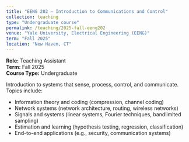 ```yaml
---
title: "EENG 202 – Introduction to Communications and Control"
collection: teaching
type: "Undergraduate course"
permalink: /teaching/2025-fall-eeng202
venue: "Yale University, Electrical Engineering (EENG)"
term: "Fall 2025"
location: "New Haven, CT"
---
```


**Role:** Teaching Assistant  
**Term:** Fall 2025  
**Course Type:** Undergraduate

Introduction to systems that sense, process, control, and communicate. Topics include:

- Information theory and coding (compression, channel coding)  
- Network systems (network architecture, routing, wireless networks)  
- Signals and systems (linear systems, Fourier techniques, bandlimited sampling)  
- Estimation and learning (hypothesis testing, regression, classification)  
- End-to-end applications (e.g., security, communication systems)

